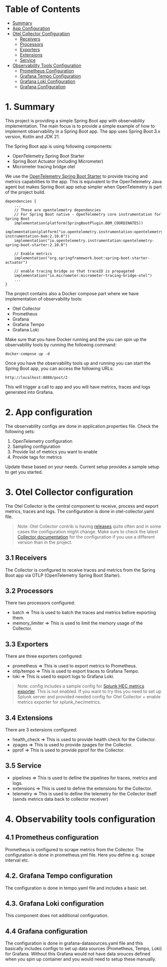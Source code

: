 # Table of Contents
- [Summary](#1-summary)
- [App Configuration](#2-app-configuration)
- [Otel Collector Configuration](#3-otel-collector-configuration)
    - [Receivers](#31-receivers)
    - [Processors](#32-processors)
    - [Exporters](#33-exporters)
    - [Extensions](#34-extensions)
    - [Service](#35-service)
- [Observability Tools Configuration](#4-observability-tools-configuration)
    - [Prometheus Configuration](#41-prometheus-configuration)
    - [Grafana Tempo Configuration](#42-grafana-tempo-configuration)
    - [Grafana Loki Configuration](#43-grafana-loki-configuration)
    - [Grafana Configuration](#44-grafana-configuration)

# 1. Summary
This project is providing a simple Spring Boot app with observability implementation.
The main focus is to provide a simple example of how to implement observability in a Spring Boot app.
The app uses Spring Boot 3.x version, Kotlin and JDK 21.

The Spring Boot app is using following components:
- OpenTelemetry Spring Boot Starter
- Spring Boot Actuator (including Micrometer)
- Micrometer tracing bridge otel

We use the [OpenTelemetry Spring Boot Starter](https://opentelemetry.io/docs/zero-code/java/spring-boot-starter/) to provide tracing and metrics capabilities to the app.
This is equivalent to the OpenTelemetry Java agent but makes Spring Boot app setup simpler when OpenTelemetry is part of the project build.
```
dependencies {
    ...
	// These are opentelemetry dependencies
	// For Spring Boot native - OpenTelemetry core instrumentation for Spring Boot
	implementation(platform(SpringBootPlugin.BOM_COORDINATES))
	implementation(platform("io.opentelemetry.instrumentation:opentelemetry-instrumentation-bom:2.10.0"))
	implementation("io.opentelemetry.instrumentation:opentelemetry-spring-boot-starter:2.10.0")

	// Enable metrics
	implementation("org.springframework.boot:spring-boot-starter-actuator")

	// enable tracing bridge so that traceID is propagated
	implementation("io.micrometer:micrometer-tracing-bridge-otel")
    ...
}
```

The project contains also a Docker compose part where we have implementation of observability tools:
- Otel Collector
- Prometheus
- Grafana
- Grafana Tempo
- Grafana Loki

Make sure that you have Docker running and the you can spin up the observability tools by running the following command:
```
docker-compose up -d
```

Once you have the observability tools up and running you can start the Spring Boot app, you can access the following URLs:
```
http://localhost:8080/post/2
```
This will trigger a call to app and you will have metrics, traces and logs generated into Grafana.

# 2. App configuration
The observability configs are done in application.properties file. Check the following sets:
1. OpenTelemetry configuration
2. Sampling configuration
3. Provide list of metrics you want to enable
4. Provide tags for metrics

Update these based on your needs. Current setup provides a sample setup to get you started.

# 3. Otel Collector configuration
The Otel Collector is the central component to receive, process and export metrics, traces and logs.
The configuration is done in otel-collector.yaml file.
> Note: Otel Collector contrib is having [releases](https://github.com/open-telemetry/opentelemetry-collector-contrib) quite often and in some cases the configuration might change.
> Make sure to check the latest [Collector documentation](https://opentelemetry.io/docs/collector/) for the configuration if you use a different version than in the project.

## 3.1 Receivers
The Collector is configured to receive traces and metrics from the Spring Boot app via OTLP (OpenTelemetry Spring Boot Starter).

## 3.2 Processors
There two processors configured:
- batch => This is used to batch the traces and metrics before exporting them.
- memory_limiter => This is used to limit the memory usage of the Collector.

## 3.3 Exporters
There are three exporters configured:
- prometheus => This is used to export metrics to Prometheus.
- otlp/tempo => This is used to export traces to Grafana Tempo.
- loki => This is used to export logs to Grafana Loki.

> Note: config includes a sample config for [Splunk HEC metrics exporter](https://github.com/open-telemetry/opentelemetry-collector-contrib/tree/main/exporter/splunkhecexporter). This is not enabled.
> If you want to try this you need to set up Splunk server and provided needed config for Otel Collector + enable metrics exporter for splunk_hec/metrics.

## 3.4 Extensions
There are 3 extensions configured:
- health_check => This is used to provide health check for the Collector.
- zpages => This is used to provide zpages for the Collector.
- pprof => This is used to provide pprof for the Collector.

## 3.5 Service
- pipelines => This is used to define the pipelines for traces, metrics and logs.
- extensions => This is used to define the extensions for the Collector.
- telemetry => This is used to define the telemetry for the Collector itself (sends metrics data back to collector receiver)

# 4. Observability tools configuration
## 4.1 Prometheus configuration
Prometheus is configured to scrape metrics from the Collector.
The configuration is done in prometheus.yml file. Here you define e.g. scrape interval etc.

## 4.2. Grafana Tempo configuration
The configuration is done in tempo.yaml file and includes a basic set.

## 4.3. Grafana Loki configuration
This component does not additional configuration.

## 4.4 Grafana configuration
The configuration is done in grafana-datasources.yaml file and this basically includes 
configs to set up data sources (Prometheus, Tempo, Loki) for Grafana. Without this Grafana would not have data srouces defined when you spin up container and you would need to setup these manually.


